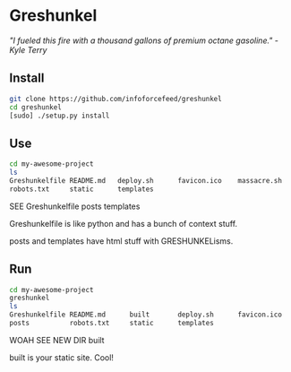 # Greshunkel

_"I fueled this fire with a thousand gallons of premium octane gasoline." - Kyle Terry_

## Install

```bash
git clone https://github.com/infoforcefeed/greshunkel
cd greshunkel
[sudo] ./setup.py install
```

## Use

```bash
cd my-awesome-project
ls
Greshunkelfile README.md   deploy.sh      favicon.ico    massacre.sh    posts
robots.txt     static      templates
```
SEE Greshunkelfile posts templates

Greshunkelfile is like python and has a bunch of context stuff.

posts and templates have html stuff with GRESHUNKELisms.

## Run

```bash
cd my-awesome-project
greshunkel
ls
Greshunkelfile README.md      built       deploy.sh      favicon.ico    massacre.sh
posts          robots.txt     static      templates
```

WOAH SEE NEW DIR built

built is your static site. Cool!
